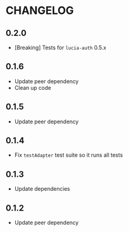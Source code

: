 # CHANGELOG

## 0.2.0

- [Breaking] Tests for `lucia-auth` 0.5.x

## 0.1.6

- Update peer dependency
- Clean up code

## 0.1.5

- Update peer dependency

## 0.1.4

- Fix `testAdapter` test suite so it runs all tests

## 0.1.3

- Update dependencies

## 0.1.2

- Update peer dependency

